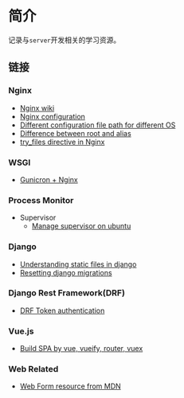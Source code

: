 # 简介

记录与`server`开发相关的学习资源。

## 链接

### Nginx

* [Nginx wiki](https://www.nginx.com/resources/wiki/)
* [Nginx configuration](https://medium.com/@jgefroh/a-guide-to-using-nginx-for-static-websites-d96a9d034940)
* [Different configuration file path for different OS](https://www.linode.com/docs/web-servers/nginx/how-to-configure-nginx/#server-blocks)
* [Difference between root and alias](https://www.techcoil.com/blog/understanding-the-difference-between-the-root-and-alias-directives-in-nginx/)
* [try_files directive in Nginx](https://docs.nginx.com/nginx/admin-guide/web-server/serving-static-content/)

### WSGI 

* [Gunicron + Nginx](https://www.digitalocean.com/community/tutorials/how-to-serve-flask-applications-with-gunicorn-and-nginx-on-ubuntu-18-04)

### Process Monitor

* Supervisor
    * [Manage supervisor on ubuntu](https://www.digitalocean.com/community/tutorials/how-to-install-and-manage-supervisor-on-ubuntu-and-debian-vps)
    
    
### Django

* [Understanding static files in django](https://medium.com/@vonkunesnewton/understanding-static-files-in-django-heroku-1b8d2f003977)
* [Resetting django migrations](https://www.techiediaries.com/resetting-django-migrations/)

### Django Rest Framework(DRF)

* [DRF Token authentication](https://simpleisbetterthancomplex.com/tutorial/2018/11/22/how-to-implement-token-authentication-using-django-rest-framework.html)

### Vue.js

* [Build SPA by vue, vueify, router, vuex](https://github.com/ratracegrad/meal-prep)

### Web Related

* [Web Form resource from MDN](https://developer.mozilla.org/en-US/docs/Learn/Forms)
